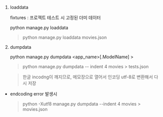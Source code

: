 1. loaddata

   fixtures : 프로젝트 테스트 시 고정된 더미 데이터

   python manage.py loaddata <filename>

   > python manage.py loaddata movies.json

   

2. dumpdata

   python manage.py dumpdata <app_name>[.ModelName] > 

   > python manage.py dumpdata -- indent 4 movies > tests.json

   > 한글 incodng이 깨지므로,  메모장으로 열어서 인코딩 utf-8로 변환해서 다시 저장

- endcoding error 발생시

  >  python -Xutf8 manage.py dumpdata --indent 4 movies > movies.json

